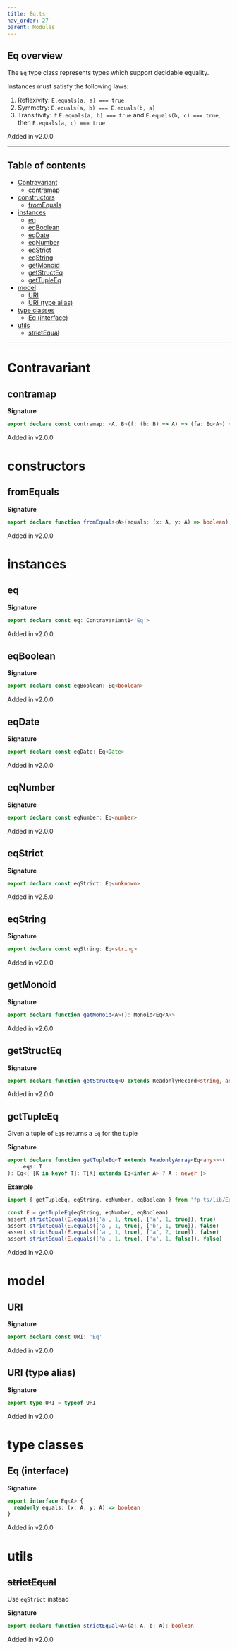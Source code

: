```yaml
---
title: Eq.ts
nav_order: 27
parent: Modules
---
```


## Eq overview

The `Eq` type class represents types which support decidable equality.

Instances must satisfy the following laws:

1. Reflexivity: `E.equals(a, a) === true`
2. Symmetry: `E.equals(a, b) === E.equals(b, a)`
3. Transitivity: if `E.equals(a, b) === true` and `E.equals(b, c) === true`, then `E.equals(a, c) === true`

Added in v2.0.0

---

<h2 class="text-delta">Table of contents</h2>

- [Contravariant](#contravariant)
  - [contramap](#contramap)
- [constructors](#constructors)
  - [fromEquals](#fromequals)
- [instances](#instances)
  - [eq](#eq)
  - [eqBoolean](#eqboolean)
  - [eqDate](#eqdate)
  - [eqNumber](#eqnumber)
  - [eqStrict](#eqstrict)
  - [eqString](#eqstring)
  - [getMonoid](#getmonoid)
  - [getStructEq](#getstructeq)
  - [getTupleEq](#gettupleeq)
- [model](#model)
  - [URI](#uri)
  - [URI (type alias)](#uri-type-alias)
- [type classes](#type-classes)
  - [Eq (interface)](#eq-interface)
- [utils](#utils)
  - [~~strictEqual~~](#strictequal)

---

# Contravariant

## contramap

**Signature**

```ts
export declare const contramap: <A, B>(f: (b: B) => A) => (fa: Eq<A>) => Eq<B>
```

Added in v2.0.0

# constructors

## fromEquals

**Signature**

```ts
export declare function fromEquals<A>(equals: (x: A, y: A) => boolean): Eq<A>
```

Added in v2.0.0

# instances

## eq

**Signature**

```ts
export declare const eq: Contravariant1<'Eq'>
```

Added in v2.0.0

## eqBoolean

**Signature**

```ts
export declare const eqBoolean: Eq<boolean>
```

Added in v2.0.0

## eqDate

**Signature**

```ts
export declare const eqDate: Eq<Date>
```

Added in v2.0.0

## eqNumber

**Signature**

```ts
export declare const eqNumber: Eq<number>
```

Added in v2.0.0

## eqStrict

**Signature**

```ts
export declare const eqStrict: Eq<unknown>
```

Added in v2.5.0

## eqString

**Signature**

```ts
export declare const eqString: Eq<string>
```

Added in v2.0.0

## getMonoid

**Signature**

```ts
export declare function getMonoid<A>(): Monoid<Eq<A>>
```

Added in v2.6.0

## getStructEq

**Signature**

```ts
export declare function getStructEq<O extends ReadonlyRecord<string, any>>(eqs: { [K in keyof O]: Eq<O[K]> }): Eq<O>
```

Added in v2.0.0

## getTupleEq

Given a tuple of `Eq`s returns a `Eq` for the tuple

**Signature**

```ts
export declare function getTupleEq<T extends ReadonlyArray<Eq<any>>>(
  ...eqs: T
): Eq<{ [K in keyof T]: T[K] extends Eq<infer A> ? A : never }>
```

**Example**

```ts
import { getTupleEq, eqString, eqNumber, eqBoolean } from 'fp-ts/lib/Eq'

const E = getTupleEq(eqString, eqNumber, eqBoolean)
assert.strictEqual(E.equals(['a', 1, true], ['a', 1, true]), true)
assert.strictEqual(E.equals(['a', 1, true], ['b', 1, true]), false)
assert.strictEqual(E.equals(['a', 1, true], ['a', 2, true]), false)
assert.strictEqual(E.equals(['a', 1, true], ['a', 1, false]), false)
```

Added in v2.0.0

# model

## URI

**Signature**

```ts
export declare const URI: 'Eq'
```

Added in v2.0.0

## URI (type alias)

**Signature**

```ts
export type URI = typeof URI
```

Added in v2.0.0

# type classes

## Eq (interface)

**Signature**

```ts
export interface Eq<A> {
  readonly equals: (x: A, y: A) => boolean
}
```

Added in v2.0.0

# utils

## ~~strictEqual~~

Use `eqStrict` instead

**Signature**

```ts
export declare function strictEqual<A>(a: A, b: A): boolean
```

Added in v2.0.0

